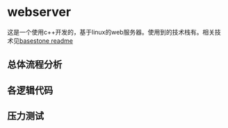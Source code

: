 # webserver
这是一个使用c++开发的，基于linux的web服务器。使用到的技术栈有。相关技术见[basestone readme](basestone/readme.md)
## 总体流程分析
## 各逻辑代码
## 压力测试